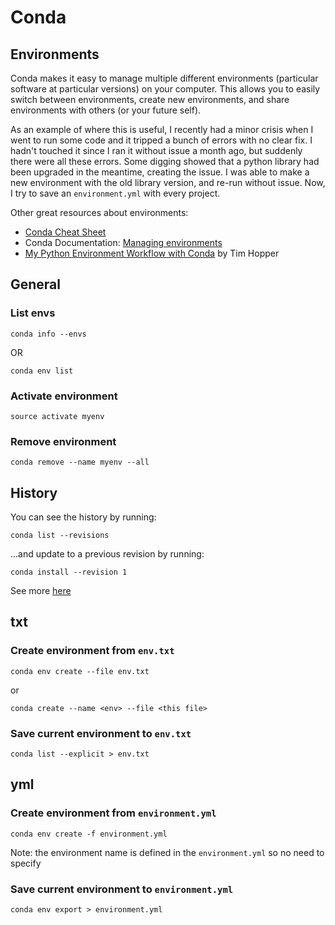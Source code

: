 # Conda

## Environments
Conda makes it easy to manage multiple different environments (particular software at particular versions) on your computer. This allows you to easily switch between environments, create new environments, and share environments with others (or your future self). 

As an example of where this is useful, I recently had a minor crisis when I went to run some code and it tripped a bunch of errors with no clear fix. I hadn't touched it since I ran it without issue a month ago, but suddenly there were all these errors. Some digging showed that a python library had been upgraded in the meantime, creating the issue. I was able to make a new environment with the old library version, and re-run without issue. Now, I try to save an `environment.yml` with every project. 

Other great resources about environments:
- [Conda Cheat Sheet](https://conda.io/docs/_downloads/conda-cheatsheet.pdf)
- Conda Documentation: [Managing environments](https://conda.io/docs/user-guide/tasks/manage-environments.html)
- [My Python Environment Workflow with Conda](https://tdhopper.com/blog/my-python-environment-workflow-with-conda/) by Tim Hopper

## General
### List envs
`conda info --envs`

OR

`conda env list`

### Activate environment 
`source activate myenv`

### Remove environment
`conda remove --name myenv --all`

## History
You can see the history by running:

`conda list --revisions`

...and update to a previous revision by running:

`conda install --revision 1`

See more [here](http://blog.rtwilson.com/conda-revisions-letting-you-rollback-to-a-previous-version-of-your-environment/)


## txt
### Create environment from `env.txt`
`conda env create --file env.txt`

or 

`conda create --name <env> --file <this file>`

### Save current environment to `env.txt`
`conda list --explicit > env.txt`

## yml
### Create environment from `environment.yml`
`conda env create -f environment.yml`

Note: the environment name is defined in the `environment.yml` so no need to specify

### Save current environment to `environment.yml`
`conda env export > environment.yml`

